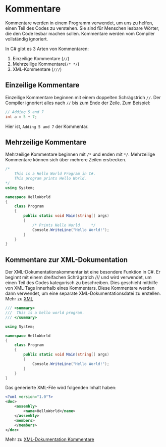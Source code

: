 # Kommentare

Kommentare werden in einem Programm verwendet, um uns zu helfen, einen Teil des Codes zu verstehen. Sie sind für Menschen lesbare Wörter, die den Code
lesbar machen sollen. Kommentare werden vom Compiler vollständig ignoriert.

In C# gibt es 3 Arten von Kommentaren:

1. Einzeilige Kommentare (`//`)
2. Mehrzeilige Kommentare(`/* */`)
3. XML-Kommentare (`///`)

## Einzeilige Kommentare

Einzeilige Kommentare beginnen mit einem doppelten Schrägstrich `//`. Der Compiler ignoriert alles nach `//` bis zum Ende der Zeile. Zum Beispiel:

````C#
// Adding 5 and 7
int a = 5 + 7; 
````

Hier ist, `Adding 5 and 7` der Kommentar.

## Mehrzeilige Kommentare

Mehrzeilige Kommentare beginnen mit `/*` und enden mit `*/`. Mehrzeilige Kommentare können sich über mehrere Zeilen erstrecken.

````C#
/*
	This is a Hello World Program in C#.
	This program prints Hello World.
*/
using System;

namespace HelloWorld
{
	class Program
	{
		public static void Main(string[] args)
		{
			/* Prints Hello World     */
			Console.WriteLine("Hello World!");
		}
	}
}
````

## Kommentare zur XML-Dokumentation

Der XML-Dokumentationskommentar ist eine besondere Funktion in C#. Er beginnt mit einem dreifachen Schrägstrich /// und wird verwendet, um einen Teil
des Codes kategorisch zu beschreiben. Dies geschieht mithilfe von XML-Tags innerhalb eines Kommentars. Diese Kommentare werden dann verwendet, um eine
separate XML-Dokumentationsdatei zu erstellen. Mehr zu [XML](https://www.w3schools.com/xml/xml_whatis.asp)

````C#
/// <summary>
///  This is a hello world program.
/// </summary>

using System;

namespace HelloWorld
{
	class Program
	{
		public static void Main(string[] args)
		{
			Console.WriteLine("Hello World!");
		}
	}
}
````

Das generierte XML-File wird folgenden Inhalt haben:

````XML
<?xml version="1.0"?>
<doc>
    <assembly>
        <name>HelloWorld</name>
    </assembly>
    <members>
    </members>
</doc>
````

Mehr zu [XML-Dokumentation Kommentare](https://docs.microsoft.com/en-us/dotnet/csharp/programming-guide/xmldoc/xml-documentation-comments)